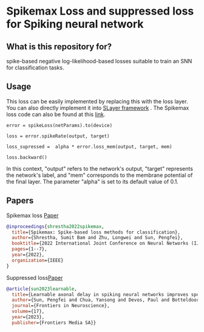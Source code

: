# Spikemax Loss and suppressed loss for Spiking neural network

## **What is this repository for?**

spike-based negative log-likelihood-based losses suitable to train an SNN for classification tasks.

## **Usage**

This loss can be easily implemented by replacing this with the loss layer. You can also directly implement it into [SLayer framework](https://github.com/bamsumit/slayerPytorch) 
. The Spikemax loss code can also be found at this [link](https://github.com/lava-nc/lava-dl/blob/main/src/lava/lib/dl/slayer/loss.py.).

```
error = spikeLoss(netParams).to(device)

loss = error.spikeRate(output, target)

loss_supressed =  alpha * error.loss_mem(output, target, mem)

loss.backward()
```

In this context, "output" refers to the network's output, "target" represents the network's label, and "mem" corresponds to the membrane potential of the final layer. The parameter "alpha" is set to its default value of 0.1.

## **Papers**

Spikemax loss [Paper](https://ieeexplore.ieee.org/abstract/document/9892379)


```bibtex
@inproceedings{shrestha2022spikemax,
  title={Spikemax: Spike-based loss methods for classification},
  author={Shrestha, Sumit Bam and Zhu, Longwei and Sun, Pengfei},
  booktitle={2022 International Joint Conference on Neural Networks (IJCNN)},
  pages={1--7},
  year={2022},
  organization={IEEE}
}
```

Suppressed loss[Paper](https://www.frontiersin.org/articles/10.3389/fnins.2023.1275944/full)

```bibtex
@article{sun2023learnable,
  title={Learnable axonal delay in spiking neural networks improves spoken word recognition},
  author={Sun, Pengfei and Chua, Yansong and Devos, Paul and Botteldooren, Dick},
  journal={Frontiers in Neuroscience},
  volume={17},
  year={2023},
  publisher={Frontiers Media SA}}
```
